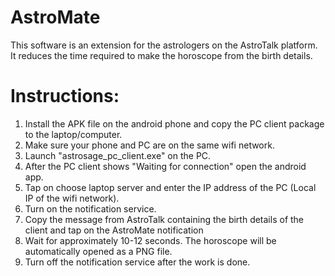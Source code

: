 # AstroMate

This software is an extension for the astrologers on the AstroTalk platform. It reduces the time required to make the horoscope from the birth details.

# Instructions:

1) Install the APK file on the android phone and copy the PC client package to the laptop/computer.
2) Make sure your phone and PC are on the same wifi network.
3) Launch "astrosage_pc_client.exe" on the PC.
4) After the PC client shows "Waiting for connection" open the android app.
5) Tap on choose laptop server and enter the IP address of the PC (Local IP of the wifi network).
6) Turn on the notification service.
7) Copy the message from AstroTalk containing the birth details of the client and tap on the AstroMate notification
8) Wait for approximately 10-12 seconds. The horoscope will be automatically opened as a PNG file.
9) Turn off the notification service after the work is done.

